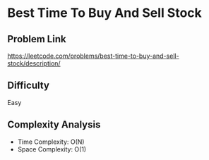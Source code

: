 # Best Time To Buy And Sell Stock

## Problem Link 
https://leetcode.com/problems/best-time-to-buy-and-sell-stock/description/

## Difficulty
Easy

## Complexity Analysis
- Time Complexity: O(N)
- Space Complexity: O(1)

